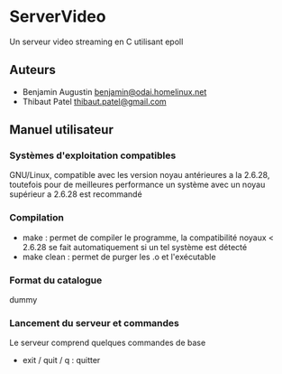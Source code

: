 ServerVideo
=============

Un serveur video streaming en C utilisant epoll

Auteurs
-------
* Benjamin Augustin <benjamin@odai.homelinux.net>
* Thibaut Patel <thibaut.patel@gmail.com>

Manuel utilisateur
------------------

### Systèmes d'exploitation compatibles
GNU/Linux, compatible avec les version noyau antérieures a la 2.6.28, toutefois pour de meilleures performance un système avec un noyau supérieur a 2.6.28 est recommandé

### Compilation
* make : permet de compiler le programme, la compatibilité noyaux < 2.6.28 se fait automatiquement si un tel système est détecté
* make clean : permet de purger les .o et l'exécutable

### Format du catalogue
dummy

### Lancement du serveur et commandes
Le serveur comprend quelques commandes de base
* exit / quit / q : quitter

